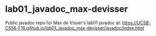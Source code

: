 # lab01_javadoc_max-devisser
Public javadoc repo for Max de Visser's lab01
javadoc at:   https://UCSB-CS56-F16.github.io/lab01_javadoc_max-devisser/javadoc/index.html
